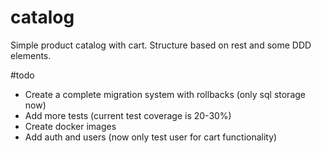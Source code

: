 # catalog
Simple product catalog with cart.
Structure based on rest and some DDD elements.

#todo
- Create a complete migration system with rollbacks (only sql storage now)
- Add more tests (current test coverage is 20-30%)
- Create docker images
- Add auth and users (now only test user for cart functionality)
